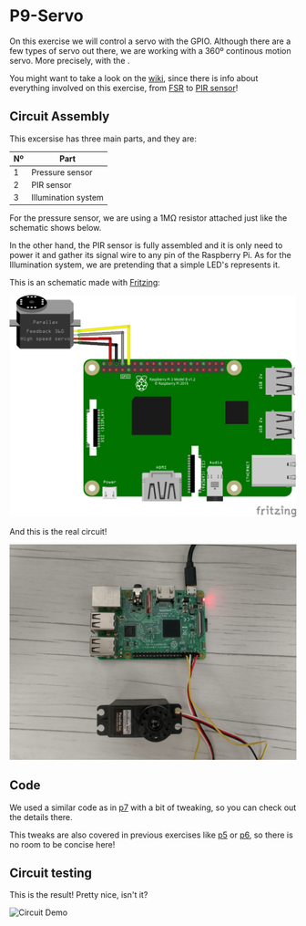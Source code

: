 # P9-Servo

On this exercise we will control a servo with the GPIO. Although there are a few types of servo out there, we are working with a 360º continous motion servo. More precisely, with the .

You might want to take a look on the [wiki](https://github.com/clases-julio/p8-fuerza-presencia-dgarciac2021/wiki), since there is info about everything involved on this exercise, from [FSR](https://github.com/clases-julio/p8-fuerza-presencia-dgarciac2021/wiki/FSR) to [PIR sensor](https://github.com/clases-julio/p8-fuerza-presencia-dgarciac2021/wiki/PIR)!

## Circuit Assembly

This excersise has three main parts, and they are:

|Nº|Part|
|---|---|
|1|Pressure sensor|
|2|PIR sensor|
|3|Illumination system|

For the pressure sensor, we are using a 1MΩ resistor attached just like the schematic shows below.

In the other hand, the PIR sensor is fully assembled and it is only need to power it and gather its signal wire to any pin of the Raspberry Pi. As for the Illumination system, we are pretending that a simple LED's represents it. 

This is an schematic made with [Fritzing](https://fritzing.org/):

![Schematic](./doc/img/schematic.png)

And this is the real circuit!

![aerial view](./doc/img/aerial-view.jpeg)

## Code

We used a similar code as in [p7](https://github.com/clases-julio/p7-humedad-dgarciac2021) with a bit of tweaking, so you can check out the details there.

This tweaks are also covered in previous exercises like [p5](https://github.com/clases-julio/p5-distanciaus-dgarciac2021) or [p6](https://github.com/clases-julio/p6-reedswitch-dgarciac2021), so there is no room to be concise here!

## Circuit testing

This is the result! Pretty nice, isn't it?

![Circuit Demo](./doc/img/demo.gif)
